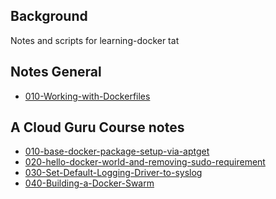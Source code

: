## Background

Notes and scripts for learning-docker
tat



## Notes General

* [010-Working-with-Dockerfiles](docs/010-Working-with-Dockerfiles.md)


## A Cloud Guru Course notes

* [010-base-docker-package-setup-via-aptget](docs/010-base-docker-package-setup-via-aptget.md)
* [020-hello-docker-world-and-removing-sudo-requirement](docs/020-hello-docker-world-and-removing-sudo-requirement.md)
* [030-Set-Default-Logging-Driver-to-syslog](docs/030-Set-Default-Logging-Driver-to-syslog.md)
* [040-Building-a-Docker-Swarm](docs/040-Building-a-Docker-Swarm.md)


